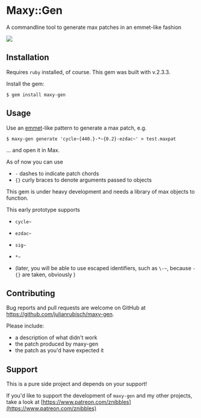 # Maxy::Gen

A commandline tool to generate max patches in an emmet-like fashion

![](https://s3.eu-central-1.amazonaws.com/maxy-gen/maxygen-demo.gif)

## Installation

Requires `ruby` installed, of course. This gem was built with v.2.3.3.

Install the gem:

    $ gem install maxy-gen       

## Usage

Use an [emmet](https://emmet.io/)-like pattern to generate a max patch, e.g.

    $ maxy-gen generate 'cycle~{440.}-*~{0.2}-ezdac~' > test.maxpat
    
        
... and open it in Max. 

As of now you can use 

- `-` dashes to indicate patch chords 
- `{}` curly braces to denote arguments passed to objects

This gem is under heavy development and needs a library of max objects to function. 

This early prototype supports
- `cycle~`
- `ezdac~`
- `sig~`
- `*~` 
     
- (later, you will be able to use escaped identifiers, such as `\-~`, because `-{}` are taken, obviously )     

## Contributing

Bug reports and pull requests are welcome on GitHub at https://github.com/julianrubisch/maxy-gen.

Please include:
- a description of what didn't work
- the patch produced by maxy-gen
- the patch as you'd have expected it

## Support
This is a pure side project and depends on your support!

If you'd like to support the development of `maxy-gen` and my other projects, take a look at [https://www.patreon.com/znibbles](https://www.patreon.com/znibbles)
